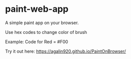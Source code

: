 # paint-web-app
A simple paint app on your browser.

Use hex codes to change color of brush

Example:
  Code for Red = #F00

Try it out here: https://agalin920.github.io/PaintOnBrowser/
